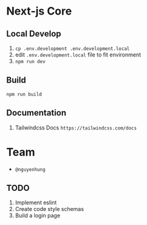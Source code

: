 # Next-js Core

## Local Develop
1. `cp .env.development .env.development.local`
2. edit `.env.development.local` file to fit environment
3. `npm run dev`

## Build
`npm run build`

## Documentation
1. Tailwindcss Docs `https://tailwindcss.com/docs` 

# Team
- `@nguyenhung`

## TODO
1. Implement eslint 
2. Create code style schemas
3. Build a login page
